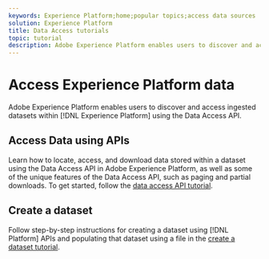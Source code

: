 ```yaml
---
keywords: Experience Platform;home;popular topics;access data sources
solution: Experience Platform
title: Data Access tutorials
topic: tutorial
description: Adobe Experience Platform enables users to discover and access ingested datasets within Experience Platform using the Data Access API.
---
```


# Access Experience Platform data

Adobe Experience Platform enables users to discover and access ingested datasets within [!DNL Experience Platform] using the Data Access API.

## Access Data using APIs

Learn how to locate, access, and download data stored within a dataset using the Data Access API in Adobe Experience Platform, as well as some of the unique features of the Data Access API, such as paging and partial downloads. To get started, follow the [data access API tutorial](../data-access/tutorials/dataset-data.md).

## Create a dataset

Follow step-by-step instructions for creating a dataset using [!DNL Platform] APIs and populating that dataset using a file in the [create a dataset tutorial](../catalog/datasets/create.md). 